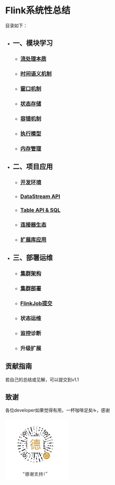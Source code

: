 # Flink系统性总结

 目录如下：
- ## 一、模块学习
    - ### [流处理本质](https://github.com/sijuea/flink-systematic-summary/blob/main/%E6%A8%A1%E5%9D%97%E5%AD%A6%E4%B9%A0/%E6%B5%81%E5%A4%84%E7%90%86%E6%9C%AC%E8%B4%A8.md)
    - ### [时间语义机制](https://github.com/sijuea/flink-systematic-summary/blob/main/%E6%A8%A1%E5%9D%97%E5%AD%A6%E4%B9%A0/%E6%97%B6%E9%97%B4%E8%AF%AD%E4%B9%89%E6%9C%BA%E5%88%B6.md)
    - ### [窗口机制](https://github.com/sijuea/flink-systematic-summary/blob/main/%E6%A8%A1%E5%9D%97%E5%AD%A6%E4%B9%A0/%E5%AE%B9%E9%94%99%E6%9C%BA%E5%88%B6.md)
    - ### [状态存储](https://github.com/sijuea/flink-systematic-summary/blob/main/%E6%A8%A1%E5%9D%97%E5%AD%A6%E4%B9%A0/%E7%8A%B6%E6%80%81%E5%AD%98%E5%82%A8.md)
    - ### [容错机制](https://github.com/sijuea/flink-systematic-summary/blob/main/%E6%A8%A1%E5%9D%97%E5%AD%A6%E4%B9%A0/%E5%AE%B9%E9%94%99%E6%9C%BA%E5%88%B6.md)
    - ### [执行模型](https://github.com/sijuea/flink-systematic-summary/blob/main/%E6%A8%A1%E5%9D%97%E5%AD%A6%E4%B9%A0/%E6%89%A7%E8%A1%8C%E6%A8%A1%E5%BC%8F.md)
    - ### [内存管理](https://github.com/sijuea/flink-systematic-summary/blob/main/%E6%A8%A1%E5%9D%97%E5%AD%A6%E4%B9%A0/%E5%86%85%E5%AD%98%E7%AE%A1%E7%90%86.md)
- ## 二、项目应用
    - ### [开发环境](https://github.com/sijuea/flink-systematic-summary/blob/main/%E9%A1%B9%E7%9B%AE%E5%BA%94%E7%94%A8/%E5%BC%80%E5%8F%91%E7%8E%AF%E5%A2%83.md)
    - ### [DataStream API](https://github.com/sijuea/flink-systematic-summary/blob/main/%E9%A1%B9%E7%9B%AE%E5%BA%94%E7%94%A8/DataStream%20API.md)
    - ### [Table API & SQL](https://github.com/sijuea/flink-systematic-summary/blob/main/%E9%A1%B9%E7%9B%AE%E5%BA%94%E7%94%A8/TableAPI%26SQL.md)
    - ### [连接器生态](https://github.com/sijuea/flink-systematic-summary/blob/main/%E9%A1%B9%E7%9B%AE%E5%BA%94%E7%94%A8/%E8%BF%9E%E6%8E%A5%E5%99%A8%E7%94%9F%E6%80%81.md)
    - ### [扩展库应用](https://github.com/sijuea/flink-systematic-summary/blob/main/%E9%A1%B9%E7%9B%AE%E5%BA%94%E7%94%A8/%E6%89%A9%E5%B1%95%E5%BA%93%E5%BA%94%E7%94%A8.md)
- ## 三、部署运维
    - ### [集群架构](https://github.com/sijuea/flink-systematic-summary/blob/main/%E9%83%A8%E7%BD%B2%E8%BF%90%E7%BB%B4/%E9%9B%86%E7%BE%A4%E6%9E%B6%E6%9E%84.md)  
    - ### [集群部署](https://github.com/sijuea/flink-systematic-summary/blob/main/%E9%83%A8%E7%BD%B2%E8%BF%90%E7%BB%B4/%E9%9B%86%E7%BE%A4%E9%83%A8%E7%BD%B2.md)
    - ### [FlinkJob提交](https://github.com/sijuea/flink-systematic-summary/blob/main/%E9%83%A8%E7%BD%B2%E8%BF%90%E7%BB%B4/Flink%20Job%E6%8F%90%E4%BA%A4.md)
    - ### 状态运维
    - ### 监控诊断
    - ### 升级扩展
## 贡献指南
若自己的总结或见解，可以提交到v1.1
## 致谢
各位developer如果觉得有用，一杯咖啡足矣☕，感谢
<p align="left">
  <img src="https://github.com/sijuea/flink-systematic-summary/blob/main/images/wechat.jpg" width="200"/>
</p>
